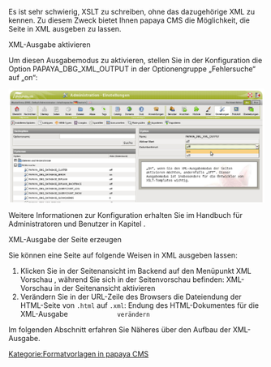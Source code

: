 
Es ist sehr schwierig, XSLT zu schreiben, ohne das dazugehörige XML zu kennen. Zu diesem Zweck bietet Ihnen papaya CMS die Möglichkeit, die Seite in XML ausgeben zu lassen.

XML-Ausgabe aktivieren

Um diesen Ausgabemodus zu aktivieren, stellen Sie in der Konfiguration die Option PAPAYA_DBG_XML_OUTPUT in der Optionengruppe „Fehlersuche“ auf „on“:

![XML-Ausgabe in der Konfiguration aktivieren](images/XMLOutputAktivierenKonfiguration.png)

Weitere Informationen zur Konfiguration erhalten Sie im Handbuch für Administratoren und Benutzer in Kapitel .

XML-Ausgabe der Seite erzeugen

Sie können eine Seite auf folgende Weisen in XML ausgeben lassen:

1.  Klicken Sie in der Seitenansicht im Backend auf den Menüpunkt XML Vorschau , während Sie sich in der Seitenvorschau befinden: XML-Vorschau in der Seitenansicht aktivieren
2.  Verändern Sie in der URL-Zeile des Browsers die Dateiendung der HTML-Seite von `.html` auf `.xml`: Endung des HTML-Dokumentes für die XML-Ausgabe
    `             verändern`

Im folgenden Abschnitt erfahren Sie Näheres über den Aufbau der XML-Ausgabe.

[Kategorie:Formatvorlagen in papaya CMS](export_de/Kategorie:Formatvorlagen_in_papaya_CMS.md)
